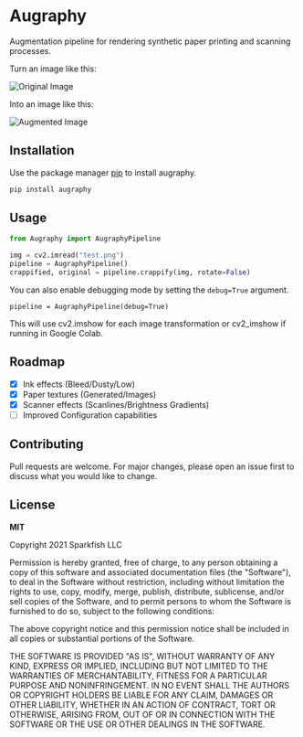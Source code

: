 # Augraphy

Augmentation pipeline for rendering synthetic paper printing and scanning processes.

Turn an image like this:

![Original Image](https://raw.githubusercontent.com/sparkfish/augraphy/dev/images/original.png)

Into an image like this:

![Augmented Image](https://raw.githubusercontent.com/sparkfish/augraphy/dev/images/augmented.png)

## Installation

Use the package manager [pip](https://pip.pypa.io/en/stable/) to install augraphy.

```bash
pip install augraphy
```

## Usage

```python
from Augraphy import AugraphyPipeline

img = cv2.imread("test.png")
pipeline = AugraphyPipeline()
crappified, original = pipeline.crappify(img, rotate=False)
```

You can also enable debugging mode by setting the ```debug=True``` argument.

```pipeline = AugraphyPipeline(debug=True)```

This will use cv2.imshow for each image transformation or cv2_imshow if running in Google Colab.

## Roadmap

- [X] Ink effects (Bleed/Dusty/Low)
- [X] Paper textures (Generated/Images)
- [X] Scanner effects (Scanlines/Brightness Gradients)
- [ ] Improved Configuration capabilities

## Contributing
Pull requests are welcome. For major changes, please open an issue first to discuss what you would like to change.

## License
**MIT**

Copyright 2021 Sparkfish LLC

Permission is hereby granted, free of charge, to any person obtaining a copy of this software and associated documentation files (the "Software"), to deal in the Software without restriction, including without limitation the rights to use, copy, modify, merge, publish, distribute, sublicense, and/or sell copies of the Software, and to permit persons to whom the Software is furnished to do so, subject to the following conditions:

The above copyright notice and this permission notice shall be included in all copies or substantial portions of the Software.

THE SOFTWARE IS PROVIDED "AS IS", WITHOUT WARRANTY OF ANY KIND, EXPRESS OR IMPLIED, INCLUDING BUT NOT LIMITED TO THE WARRANTIES OF MERCHANTABILITY, FITNESS FOR A PARTICULAR PURPOSE AND NONINFRINGEMENT. IN NO EVENT SHALL THE AUTHORS OR COPYRIGHT HOLDERS BE LIABLE FOR ANY CLAIM, DAMAGES OR OTHER LIABILITY, WHETHER IN AN ACTION OF CONTRACT, TORT OR OTHERWISE, ARISING FROM, OUT OF OR IN CONNECTION WITH THE SOFTWARE OR THE USE OR OTHER DEALINGS IN THE SOFTWARE.